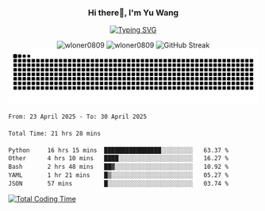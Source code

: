 <h3 align="center">Hi there👋, I'm Yu Wang</h1>

<p align="center"><a href="https://git.io/typing-svg"><img src="https://readme-typing-svg.demolab.com?font=Alex+Brush&size=18&pause=1000&color=716A50&background=6F66FF00&center=true&vCenter=true&width=435&lines=To+love+oneself+is+the+beginning+of+a+lifelong+romance.+%E2%80%94+Oscar+Wilde" alt="Typing SVG" /></a></p>


<p align="center">
 <img src="https://github-readme-stats.vercel.app/api/top-langs?username=wloner0809&show_icons=true&locale=en&layout=compact" alt="wloner0809" height=120 />
 <img src="https://github-readme-stats.vercel.app/api?username=wloner0809&show_icons=true&locale=en" alt="wloner0809" height=120 />
 <img src="https://github-readme-streak-stats.herokuapp.com?user=wloner0809&theme=microsoft" alt="GitHub Streak" height=120 />
 <img src="https://github.com/Wloner0809/Wloner0809/blob/output/github-contribution-grid-snake.svg">
</p>
 
<!--START_SECTION:waka-->

```txt
From: 23 April 2025 - To: 30 April 2025

Total Time: 21 hrs 28 mins

Python     16 hrs 15 mins  ████████████████░░░░░░░░░   63.37 %
Other      4 hrs 10 mins   ████░░░░░░░░░░░░░░░░░░░░░   16.27 %
Bash       2 hrs 48 mins   ██▓░░░░░░░░░░░░░░░░░░░░░░   10.92 %
YAML       1 hr 21 mins    █▒░░░░░░░░░░░░░░░░░░░░░░░   05.27 %
JSON       57 mins         █░░░░░░░░░░░░░░░░░░░░░░░░   03.74 %
```

<!--END_SECTION:waka-->

[![Total Coding Time](https://wakatime.com/badge/user/3b010e91-e8bb-445f-9eac-c8ab5bc30cb6.svg)](https://wakatime.com/@3b010e91-e8bb-445f-9eac-c8ab5bc30cb6)
